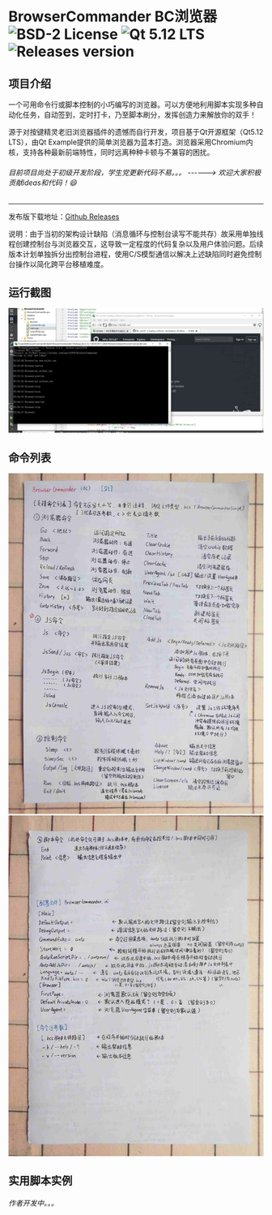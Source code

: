 # BrowserCommander BC浏览器 ![BSD-2 License](https://github.com/yqs112358/BrowserCommander/images/License.svg) ![Qt 5.12 LTS](https://github.com/yqs112358/BrowserCommander/images/Qt.svg) ![Releases version](https://img.shields.io/github/v/release/yqs112358/BrowserCommander?color=green&include_prereleases)
## 项目介绍
一个可用命令行或脚本控制的小巧编写的浏览器。可以方便地利用脚本实现多种自动化任务，自动签到，定时打卡，乃至脚本刷分，发挥创造力来解放你的双手！

源于对按键精灵老旧浏览器插件的遗憾而自行开发，项目基于Qt开源框架（Qt5.12 LTS），由Qt Example提供的简单浏览器为蓝本打造。浏览器采用Chromium内核，支持各种最新前端特性，同时远离种种卡顿与不兼容的困扰。

###### 目前项目尚处于初级开发阶段，学生党更新代码不易。。。   ------> 欢迎大家积极贡献ideas和代码！:smile:
------------
发布版下载地址：[Github Releases](https://github.com/yqs112358/BrowserCommander/releases "Github Release")

说明：由于当初的架构设计缺陷（消息循环与控制台读写不能共存）故采用单独线程创建控制台与浏览器交互，这导致一定程度的代码复杂以及用户体验问题。后续版本计划单独拆分出控制台进程，使用C/S模型通信以解决上述缺陷同时避免控制台操作以简化跨平台移植难度。

## 运行截图
![Example](https://github.com/yqs112358/BrowserCommander/blob/master/images/Example.JPG)

## 命令列表
![Command List](https://github.com/yqs112358/BrowserCommander/blob/master/images/Command1.JPG)
![Command List](https://github.com/yqs112358/BrowserCommander/blob/master/images/Command2.JPG)

## 实用脚本实例
######  作者开发中。。。
